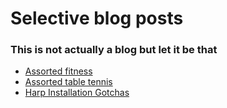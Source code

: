 # Selective blog posts

### This is not actually a blog but let it be that

* [Assorted fitness](/data/blog/stat_repr/fitness)
* [Assorted table tennis](/data/blog/stat_repr/ttennis)
* [Harp Installation Gotchas](/data/blog/harp-inst/gotchas)
